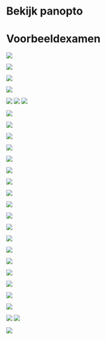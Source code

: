 # Bekijk panopto

# Voorbeeldexamen

![](../attachments/20241213122549.png)


![](../attachments/20241213122528.png)

![](../attachments/20241213104959.png)

![](../attachments/20241213105011.png)

![](../attachments/20241213111223.png)
![](../attachments/20241213112250.png)
![](20241213112306.png)

![](../attachments/20241213113624.png)

![](../attachments/20241213115349.png)

![](../attachments/20241213113641.png)

![](../attachments/20241213114752.png)

![](../attachments/20241213114822.png)

![](../attachments/20241213114857.png)

![](../attachments/20241213115102.png)

![](../attachments/20241213120236.png)

![](../attachments/20241213115125.png)

![](../attachments/20241213115157.png)

![](../attachments/20241213115506.png)

![](../attachments/20241213115530.png)

![](../attachments/20241213120733.png)

![](../attachments/20241213115545.png)

![](../attachments/20241213115558.png)

![](../attachments/20241213115620.png)

![](../attachments/20241213115633.png)

![](../attachments/20241213115859.png)

![](../attachments/20241213115920.png)
![](../attachments/20241213115940.png)

![](../attachments/20241213115957.png)